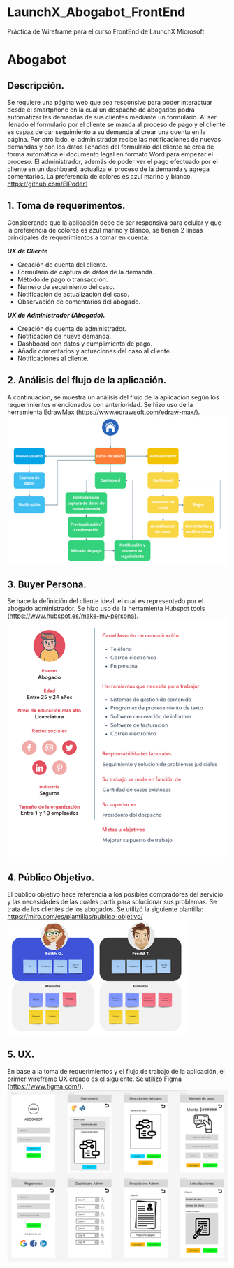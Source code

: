 # LaunchX_Abogabot_FrontEnd
Práctica de Wireframe para el curso FrontEnd de LaunchX Microsoft

# Abogabot

## **Descripción.**
Se requiere una página web que sea responsive para poder interactuar desde el smartphone en la cual un despacho de abogados podrá automatizar las demandas de sus clientes mediante un formulario. Al ser llenado el formulario por el cliente se manda al proceso de pago y el cliente es capaz de dar seguimiento a su demanda al crear una cuenta en la página. Por otro lado, el administrador recibe las notificaciones de nuevas demandas y con los datos llenados del formulario del cliente se crea de forma automática el documento legal en formato Word para empezar el proceso. El administrador, además de poder ver el pago efectuado por el cliente en un dashboard, actualiza el proceso de la demanda y agrega comentarios. La preferencia de colores es azul marino y blanco.
https://github.com/ElPoder1

## **1. Toma de requerimentos.**
Considerando que la aplicación debe de ser responsiva para celular y que la preferencia de colores es azul marino y blanco, se tienen 2 líneas principales de requerimientos a tomar en cuenta:

***UX de Cliente***
-	Creación de cuenta del cliente.
-	Formulario de captura de datos de la demanda.
-	Método de pago o transacción.
-	Numero de seguimiento del caso.
-	Notificación de actualización del caso.
-	Observación de comentarios del abogado.

***UX de Administrador (Abogado).***
-	Creación de cuenta de administrador.
-	Notificación de nueva demanda.
-	Dashboard con datos y cumplimiento de pago.
-	Añadir comentarios y actuaciones del caso al cliente.
-	Notificaciones al cliente.

## **2. Análisis del flujo de la aplicación.** 
A continuación, se muestra un análisis del flujo de la aplicación según los requerimientos mencionados con anterioridad. Se hizo uso de la herramienta EdrawMax (https://www.edrawsoft.com/edraw-max/).
![Flujo de aplicación](./images/diagramaDeFlujo.png)

## **3. Buyer Persona.**
Se hace la definición del cliente ideal, el cual es representado por el abogado administrador. Se hizo uso de la herramienta Hubspot tools (https://www.hubspot.es/make-my-persona).
![Buyer Persona](./images/buyerPersona.png)

## **4. Público Objetivo.**
El público objetivo hace referencia a los posibles compradores del servicio y las necesidades de las cuales partir para solucionar sus problemas. Se trata de los clientes de los abogados. Se utilizó la siguiente plantilla: https://miro.com/es/plantillas/publico-objetivo/ 
![Publico Objetivo](./images/publicoObjetivo.png)

## **5. UX.**
En base a la toma de requerimientos y el flujo de trabajo de la aplicación, el primer wireframe UX creado es el siguiente. Se utilizó Figma (https://www.figma.com/).
![UX](./images/UX.png)
